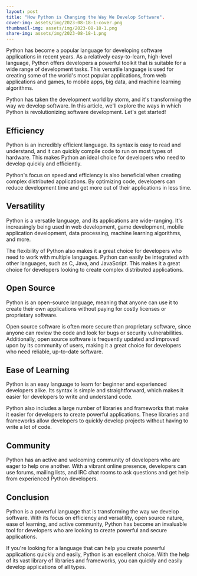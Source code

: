 ```yaml
---
layout: post
title: "How Python is Changing the Way We Develop Software".
cover-img: assets/img/2023-08-18-1-cover.png
thumbnail-img: assets/img/2023-08-18-1.png
share-img: assets/img/2023-08-18-1.png
---
```





Python has become a popular language for developing software applications in recent years. As a relatively easy-to-learn, high-level language, Python offers developers a powerful toolkit that is suitable for a wide range of development tasks. This versatile language is used for creating some of the world's most popular applications, from web applications and games, to mobile apps, big data, and machine learning algorithms.

Python has taken the development world by storm, and it's transforming the way we develop software. In this article, we'll explore the ways in which Python is revolutionizing software development. Let's get started!

## Efficiency 

Python is an incredibly efficient language. Its syntax is easy to read and understand, and it can quickly compile code to run on most types of hardware. This makes Python an ideal choice for developers who need to develop quickly and efficiently.

Python's focus on speed and efficiency is also beneficial when creating complex distributed applications. By optimizing code, developers can reduce development time and get more out of their applications in less time.

## Versatility 

Python is a versatile language, and its applications are wide-ranging. It's increasingly being used in web development, game development, mobile application development, data processing, machine learning algorithms, and more.

The flexibility of Python also makes it a great choice for developers who need to work with multiple languages. Python can easily be integrated with other languages, such as C, Java, and JavaScript. This makes it a great choice for developers looking to create complex distributed applications.

## Open Source 

Python is an open-source language, meaning that anyone can use it to create their own applications without paying for costly licenses or proprietary software.

Open source software is often more secure than proprietary software, since anyone can review the code and look for bugs or security vulnerabilities. Additionally, open source software is frequently updated and improved upon by its community of users, making it a great choice for developers who need reliable, up-to-date software.

## Ease of Learning 

Python is an easy language to learn for beginner and experienced developers alike. Its syntax is simple and straightforward, which makes it easier for developers to write and understand code.

Python also includes a large number of libraries and frameworks that make it easier for developers to create powerful applications. These libraries and frameworks allow developers to quickly develop projects without having to write a lot of code.

## Community 

Python has an active and welcoming community of developers who are eager to help one another. With a vibrant online presence, developers can use forums, mailing lists, and IRC chat rooms to ask questions and get help from experienced Python developers.

## Conclusion 

Python is a powerful language that is transforming the way we develop software. With its focus on efficiency and versatility, open source nature, ease of learning, and active community, Python has become an invaluable tool for developers who are looking to create powerful and secure applications.

If you're looking for a language that can help you create powerful applications quickly and easily, Python is an excellent choice. With the help of its vast library of libraries and frameworks, you can quickly and easily develop applications of all types.
